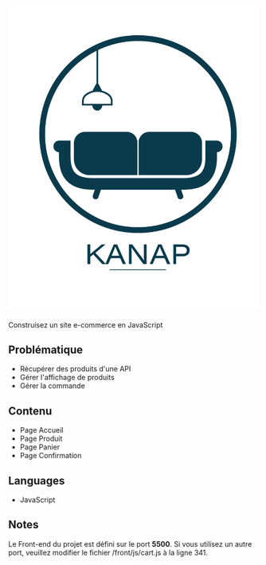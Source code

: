 # ![desktop reservia](/front/images/logo.png)

Construisez un site e-commerce en JavaScript

## Problématique

- Récupérer des produits d'une API
- Gérer l'affichage de produits
- Gérer la commande

## Contenu

- Page Accueil
- Page Produit
- Page Panier
- Page Confirmation

## Languages

- JavaScript

## Notes 

Le Front-end du projet est défini sur le port **5500**.
Si vous utilisez un autre port, veuillez modifier le fichier /front/js/cart.js à la ligne 341.
